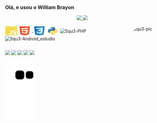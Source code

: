### Olá, e usou o William Brayon
<div align="center">
  <a href="https://github.com/Squ3let0n">
  <img height="180em" src="https://github-readme-stats.vercel.app/api?username=Squ3let0n&show_icons=true&theme=dracula&include_all_commits=true&count_private=true"/>
  <img height="180em" src="https://github-readme-stats.vercel.app/api/top-langs/?username=Squ3let0n&layout=compact&langs_count=7&theme=dracula"/>
</div>
 <div style="display: inline_block"><br>
 <a href="https://certificates.digitalinnovation.one/7DE5DB81"> <img align="center" alt="Squ3-Js" height="30" width="40" src="https://raw.githubusercontent.com/devicons/devicon/master/icons/javascript/javascript-plain.svg"></a>
  <a href="https://hermes.digitalinnovation.one/certificates/A0118ADC.pdf"><img align="center"  alt="Squ3-HTML" height="30" width="40" src="https://raw.githubusercontent.com/devicons/devicon/master/icons/html5/html5-original.svg"></a>
  <a href="https://hermes.digitalinnovation.one/certificates/A0118ADC.pdf"><img align="center"> <img align="center" alt="Squ3-CSS" height="30" width="40" src="https://raw.githubusercontent.com/devicons/devicon/master/icons/css3/css3-original.svg"></a>
  <img align="center" alt="Squ3-Python" height="30" width="40" src="https://raw.githubusercontent.com/devicons/devicon/master/icons/python/python-original.svg">
  <img align="right" alt="Squ3-pic" height="100" width="100" style="border-radius:50px;" src="https://i.pinimg.com/564x/15/60/7e/15607e6e75cd7478f1c94e163b4a11dc.jpg">
  <img align="center" alt="Squ3-PHP" height="30" width="40" src="https://cdn.jsdelivr.net/gh/devicons/devicon/icons/php/php-plain.svg"/>    
  <img  align="center" alt="Squ3-Android_estudio" height="30" width="30" src="https://cdn.jsdelivr.net/gh/devicons/devicon/icons/android/android-original.svg"/>
</div>
  
  ##
  
  <div> 
  <a href="https://instagram.com/william_brayon" target="_blank"><img src="https://img.shields.io/badge/-Instagram-%23E4405F?style=for-the-badge&logo=instagram&logoColor=white" target="_blank"></a>
 	<a href="##" target="_blank"><img src="https://img.shields.io/badge/Twitch-9146FF?style=for-the-badge&logo=twitch&logoColor=white" target="_blank"></a>
 <a href="" target="_blank"><img src="https://img.shields.io/badge/Discord-7289DA?style=for-the-badge&logo=discord&logoColor=white" target="_blank"></a> 
  <a href = "mailto:brayonwilliam@gmail.com"><img src="https://img.shields.io/badge/-Gmail-%23333?style=for-the-badge&logo=gmail&logoColor=white" target="_blank"></a>
  <a href="https://www.linkedin.com/in/william-brayon-526b72221/" target="_blank"><img src="https://img.shields.io/badge/-LinkedIn-%230077B5?style=for-the-badge&logo=linkedin&logoColor=white" target="_blank"></a> 
 
  ![Snake animation](https://github.com/rafaballerini/rafaballerini/blob/output/github-contribution-grid-snake.svg)
 
</div>

  
